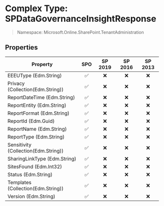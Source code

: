 # Complex Type: SPDataGovernanceInsightResponse

> Namespace: Microsoft.Online.SharePoint.TenantAdministration

## Properties

Property | SPO | SP 2019 | SP 2016 | SP 2013
----------|:---:|:-------:|:-------:|:-------:
EEEUType (Edm.String) | ✅ | ❌ | ❌ | ❌
Privacy (Collection(Edm.String)) | ✅ | ❌ | ❌ | ❌
ReportDateTime (Edm.String) | ✅ | ❌ | ❌ | ❌
ReportEntity (Edm.String) | ✅ | ❌ | ❌ | ❌
ReportFormat (Edm.String) | ✅ | ❌ | ❌ | ❌
ReportId (Edm.Guid) | ✅ | ❌ | ❌ | ❌
ReportName (Edm.String) | ✅ | ❌ | ❌ | ❌
ReportType (Edm.String) | ✅ | ❌ | ❌ | ❌
Sensitivity (Collection(Edm.String)) | ✅ | ❌ | ❌ | ❌
SharingLinkType (Edm.String) | ✅ | ❌ | ❌ | ❌
SitesFound (Edm.Int32) | ✅ | ❌ | ❌ | ❌
Status (Edm.String) | ✅ | ❌ | ❌ | ❌
Templates (Collection(Edm.String)) | ✅ | ❌ | ❌ | ❌
Version (Edm.String) | ✅ | ❌ | ❌ | ❌